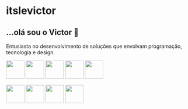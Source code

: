 # itslevictor
## ...olá sou o Victor 👋
Entusiasta no desenvolvimento de soluções que envolvam programação, tecnologia e design.

   <img width=50 height = 50 src="https://cdn.jsdelivr.net/gh/devicons/devicon/icons/androidstudio/androidstudio-original.svg" /> <img width=50 height = 50 src="https://cdn.jsdelivr.net/gh/devicons/devicon/icons/cplusplus/cplusplus-original.svg" /> <img width=50 height = 50 src="https://cdn.jsdelivr.net/gh/devicons/devicon/icons/csharp/csharp-original.svg" /> <img width=50 height = 50 src="https://cdn.jsdelivr.net/gh/devicons/devicon/icons/css3/css3-original-wordmark.svg" /> <picture> <source width = 50 height = 50 srcset="https://cdn.jsdelivr.net/gh/devicons/devicon/icons/bash/bash-plain.svg" media="(prefers-color-scheme:dark)"> <img width = 50 height = 50  src="https://upload.wikimedia.org/wikipedia/commons/a/a3/Bash_Logo_White.svg"> </picture>
   
</div>
<div>
 <img width=50 height = 50 src="https://cdn.jsdelivr.net/gh/devicons/devicon/icons/canva/canva-original.svg" />
           <img  width=50 height = 50 src="https://cdn.jsdelivr.net/gh/devicons/devicon/icons/photoshop/photoshop-plain.svg" />
   <img width=50 height =50 src="https://cdn.jsdelivr.net/gh/devicons/devicon/icons/bash/bash-plain.svg" /> <img width=50 height = 50 src="https://upload.wikimedia.org/wikipedia/commons/a/a3/Bash_Logo_White.svg" />
</div>
